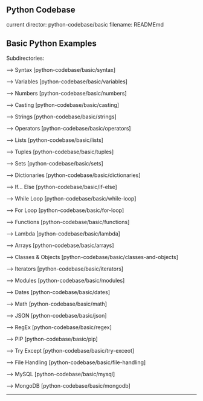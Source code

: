 ## Python Codebase

current director: python-codebase/basic
filename: READMEmd

Basic Python Examples
----
Subdirectories:

--> Syntax [python-codebase/basic/syntax]

--> Variables [python-codebase/basic/variables]

--> Numbers [python-codebase/basic/numbers]

--> Casting [python-codebase/basic/casting]

--> Strings [python-codebase/basic/strings]

--> Operators [python-codebase/basic/operators]

--> Lists [python-codebase/basic/lists]

--> Tuples [python-codebase/basic/tuples]

--> Sets [python-codebase/basic/sets]

--> Dictionaries [python-codebase/basic/dictionaries]

--> If... Else [python-codebase/basic/if-else]

--> While Loop [python-codebase/basic/while-loop]

--> For Loop [python-codebase/basic/for-loop]

--> Functions [python-codebase/basic/functions]

--> Lambda [python-codebase/basic/lambda]

--> Arrays [python-codebase/basic/arrays]

--> Classes & Objects [python-codebase/basic/classes-and-objects]

--> Iterators [python-codebase/basic/iterators]

--> Modules [python-codebase/basic/modules]

--> Dates [python-codebase/basic/dates]

--> Math [python-codebase/basic/math]

--> JSON [python-codebase/basic/json]

--> RegEx [python-codebase/basic/regex]

--> PIP [python-codebase/basic/pip]

--> Try Except [python-codebase/basic/try-exceot]

--> File Handling [python-codebase/basic/file-handling]

--> MySQL [python-codebase/basic/mysql]

--> MongoDB [python-codebase/basic/mongodb]

----
